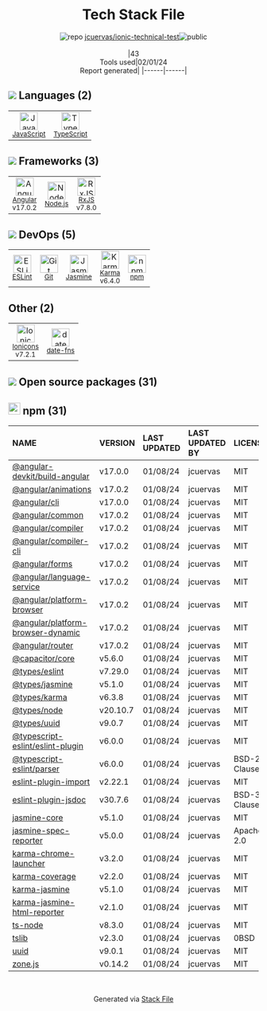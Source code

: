 <!--
&lt;--- Readme.md Snippet without images Start ---&gt;
## Tech Stack
jcuervas/ionic-technical-test is built on the following main stack:

- [Jasmine](http://jasmine.github.io/) – Javascript Testing Framework
- [Node.js](http://nodejs.org/) – Frameworks (Full Stack)
- [JavaScript](https://developer.mozilla.org/en-US/docs/Web/JavaScript) – Languages
- [Karma](http://karma-runner.github.io/) – Browser Testing
- [TypeScript](http://www.typescriptlang.org) – Languages
- [RxJS](http://reactivex.io/rxjs/) – Concurrency Frameworks
- [ESLint](http://eslint.org/) – Code Review
- [Angular](https://angular.io) – Javascript MVC Frameworks
- [Ionicons](http://ionicons.com/) – UI Components
- [date-fns](https://date-fns.org/) – Javascript Utilities & Libraries

Full tech stack [here](/techstack.md)

&lt;--- Readme.md Snippet without images End ---&gt;

&lt;--- Readme.md Snippet with images Start ---&gt;
## Tech Stack
jcuervas/ionic-technical-test is built on the following main stack:

- <img width='25' height='25' src='https://img.stackshare.io/service/831/7c0b595409af531b9cdeb07f8c513e8b.png' alt='Jasmine'/> [Jasmine](http://jasmine.github.io/) – Javascript Testing Framework
- <img width='25' height='25' src='https://img.stackshare.io/service/1011/n1JRsFeB_400x400.png' alt='Node.js'/> [Node.js](http://nodejs.org/) – Frameworks (Full Stack)
- <img width='25' height='25' src='https://img.stackshare.io/service/1209/javascript.jpeg' alt='JavaScript'/> [JavaScript](https://developer.mozilla.org/en-US/docs/Web/JavaScript) – Languages
- <img width='25' height='25' src='https://img.stackshare.io/service/1420/TidYGd6a.png' alt='Karma'/> [Karma](http://karma-runner.github.io/) – Browser Testing
- <img width='25' height='25' src='https://img.stackshare.io/service/1612/bynNY5dJ.jpg' alt='TypeScript'/> [TypeScript](http://www.typescriptlang.org) – Languages
- <img width='25' height='25' src='https://img.stackshare.io/service/1796/984368.png' alt='RxJS'/> [RxJS](http://reactivex.io/rxjs/) – Concurrency Frameworks
- <img width='25' height='25' src='https://img.stackshare.io/service/3337/Q4L7Jncy.jpg' alt='ESLint'/> [ESLint](http://eslint.org/) – Code Review
- <img width='25' height='25' src='https://img.stackshare.io/service/3745/cb8U-gL6_400x400.jpg' alt='Angular'/> [Angular](https://angular.io) – Javascript MVC Frameworks
- <img width='25' height='25' src='https://img.stackshare.io/service/5368/icon.png' alt='Ionicons'/> [Ionicons](http://ionicons.com/) – UI Components
- <img width='25' height='25' src='https://img.stackshare.io/service/10865/default_5551fb8853689f607a2bc0d5a09355d5a3d52bf0.png' alt='date-fns'/> [date-fns](https://date-fns.org/) – Javascript Utilities & Libraries

Full tech stack [here](/techstack.md)

&lt;--- Readme.md Snippet with images End ---&gt;
-->
<div align="center">

# Tech Stack File
![](https://img.stackshare.io/repo.svg "repo") [jcuervas/ionic-technical-test](https://github.com/jcuervas/ionic-technical-test)![](https://img.stackshare.io/public_badge.svg "public")
<br/><br/>
|43<br/>Tools used|02/01/24 <br/>Report generated|
|------|------|
</div>

## <img src='https://img.stackshare.io/languages.svg'/> Languages (2)
<table><tr>
  <td align='center'>
  <img width='36' height='36' src='https://img.stackshare.io/service/1209/javascript.jpeg' alt='JavaScript'>
  <br>
  <sub><a href="https://developer.mozilla.org/en-US/docs/Web/JavaScript">JavaScript</a></sub>
  <br>
  <sub></sub>
</td>

<td align='center'>
  <img width='36' height='36' src='https://img.stackshare.io/service/1612/bynNY5dJ.jpg' alt='TypeScript'>
  <br>
  <sub><a href="http://www.typescriptlang.org">TypeScript</a></sub>
  <br>
  <sub></sub>
</td>

</tr>
</table>

## <img src='https://img.stackshare.io/frameworks.svg'/> Frameworks (3)
<table><tr>
  <td align='center'>
  <img width='36' height='36' src='https://img.stackshare.io/service/3745/cb8U-gL6_400x400.jpg' alt='Angular'>
  <br>
  <sub><a href="https://angular.io">Angular</a></sub>
  <br>
  <sub>v17.0.2</sub>
</td>

<td align='center'>
  <img width='36' height='36' src='https://img.stackshare.io/service/1011/n1JRsFeB_400x400.png' alt='Node.js'>
  <br>
  <sub><a href="http://nodejs.org/">Node.js</a></sub>
  <br>
  <sub></sub>
</td>

<td align='center'>
  <img width='36' height='36' src='https://img.stackshare.io/service/1796/984368.png' alt='RxJS'>
  <br>
  <sub><a href="http://reactivex.io/rxjs/">RxJS</a></sub>
  <br>
  <sub>v7.8.0</sub>
</td>

</tr>
</table>

## <img src='https://img.stackshare.io/devops.svg'/> DevOps (5)
<table><tr>
  <td align='center'>
  <img width='36' height='36' src='https://img.stackshare.io/service/3337/Q4L7Jncy.jpg' alt='ESLint'>
  <br>
  <sub><a href="http://eslint.org/">ESLint</a></sub>
  <br>
  <sub></sub>
</td>

<td align='center'>
  <img width='36' height='36' src='https://img.stackshare.io/service/1046/git.png' alt='Git'>
  <br>
  <sub><a href="http://git-scm.com/">Git</a></sub>
  <br>
  <sub></sub>
</td>

<td align='center'>
  <img width='36' height='36' src='https://img.stackshare.io/service/831/7c0b595409af531b9cdeb07f8c513e8b.png' alt='Jasmine'>
  <br>
  <sub><a href="http://jasmine.github.io/">Jasmine</a></sub>
  <br>
  <sub></sub>
</td>

<td align='center'>
  <img width='36' height='36' src='https://img.stackshare.io/service/1420/TidYGd6a.png' alt='Karma'>
  <br>
  <sub><a href="http://karma-runner.github.io/">Karma</a></sub>
  <br>
  <sub>v6.4.0</sub>
</td>

<td align='center'>
  <img width='36' height='36' src='https://img.stackshare.io/service/1120/lejvzrnlpb308aftn31u.png' alt='npm'>
  <br>
  <sub><a href="https://www.npmjs.com/">npm</a></sub>
  <br>
  <sub></sub>
</td>

</tr>
</table>

## Other (2)
<table><tr>
  <td align='center'>
  <img width='36' height='36' src='https://img.stackshare.io/service/5368/icon.png' alt='Ionicons'>
  <br>
  <sub><a href="http://ionicons.com/">Ionicons</a></sub>
  <br>
  <sub>v7.2.1</sub>
</td>

<td align='center'>
  <img width='36' height='36' src='https://img.stackshare.io/service/10865/default_5551fb8853689f607a2bc0d5a09355d5a3d52bf0.png' alt='date-fns'>
  <br>
  <sub><a href="https://date-fns.org/">date-fns</a></sub>
  <br>
  <sub></sub>
</td>

</tr>
</table>


## <img src='https://img.stackshare.io/group.svg' /> Open source packages (31)</h2>

## <img width='24' height='24' src='https://img.stackshare.io/service/1120/lejvzrnlpb308aftn31u.png'/> npm (31)

|NAME|VERSION|LAST UPDATED|LAST UPDATED BY|LICENSE|VULNERABILITIES|
|:------|:------|:------|:------|:------|:------|
|[@angular-devkit/build-angular](https://www.npmjs.com/@angular-devkit/build-angular)|v17.0.0|01/08/24|jcuervas |MIT|N/A|
|[@angular/animations](https://www.npmjs.com/@angular/animations)|v17.0.2|01/08/24|jcuervas |MIT|N/A|
|[@angular/cli](https://www.npmjs.com/@angular/cli)|v17.0.0|01/08/24|jcuervas |MIT|N/A|
|[@angular/common](https://www.npmjs.com/@angular/common)|v17.0.2|01/08/24|jcuervas |MIT|N/A|
|[@angular/compiler](https://www.npmjs.com/@angular/compiler)|v17.0.2|01/08/24|jcuervas |MIT|N/A|
|[@angular/compiler-cli](https://www.npmjs.com/@angular/compiler-cli)|v17.0.2|01/08/24|jcuervas |MIT|N/A|
|[@angular/forms](https://www.npmjs.com/@angular/forms)|v17.0.2|01/08/24|jcuervas |MIT|N/A|
|[@angular/language-service](https://www.npmjs.com/@angular/language-service)|v17.0.2|01/08/24|jcuervas |MIT|N/A|
|[@angular/platform-browser](https://www.npmjs.com/@angular/platform-browser)|v17.0.2|01/08/24|jcuervas |MIT|N/A|
|[@angular/platform-browser-dynamic](https://www.npmjs.com/@angular/platform-browser-dynamic)|v17.0.2|01/08/24|jcuervas |MIT|N/A|
|[@angular/router](https://www.npmjs.com/@angular/router)|v17.0.2|01/08/24|jcuervas |MIT|N/A|
|[@capacitor/core](https://www.npmjs.com/@capacitor/core)|v5.6.0|01/08/24|jcuervas |MIT|N/A|
|[@types/eslint](https://www.npmjs.com/@types/eslint)|v7.29.0|01/08/24|jcuervas |MIT|N/A|
|[@types/jasmine](https://www.npmjs.com/@types/jasmine)|v5.1.0|01/08/24|jcuervas |MIT|N/A|
|[@types/karma](https://www.npmjs.com/@types/karma)|v6.3.8|01/08/24|jcuervas |MIT|N/A|
|[@types/node](https://www.npmjs.com/@types/node)|v20.10.7|01/08/24|jcuervas |MIT|N/A|
|[@types/uuid](https://www.npmjs.com/@types/uuid)|v9.0.7|01/08/24|jcuervas |MIT|N/A|
|[@typescript-eslint/eslint-plugin](https://www.npmjs.com/@typescript-eslint/eslint-plugin)|v6.0.0|01/08/24|jcuervas |MIT|N/A|
|[@typescript-eslint/parser](https://www.npmjs.com/@typescript-eslint/parser)|v6.0.0|01/08/24|jcuervas |BSD-2-Clause|N/A|
|[eslint-plugin-import](https://www.npmjs.com/eslint-plugin-import)|v2.22.1|01/08/24|jcuervas |MIT|N/A|
|[eslint-plugin-jsdoc](https://www.npmjs.com/eslint-plugin-jsdoc)|v30.7.6|01/08/24|jcuervas |BSD-3-Clause|N/A|
|[jasmine-core](https://www.npmjs.com/jasmine-core)|v5.1.0|01/08/24|jcuervas |MIT|N/A|
|[jasmine-spec-reporter](https://www.npmjs.com/jasmine-spec-reporter)|v5.0.0|01/08/24|jcuervas |Apache-2.0|N/A|
|[karma-chrome-launcher](https://www.npmjs.com/karma-chrome-launcher)|v3.2.0|01/08/24|jcuervas |MIT|N/A|
|[karma-coverage](https://www.npmjs.com/karma-coverage)|v2.2.0|01/08/24|jcuervas |MIT|N/A|
|[karma-jasmine](https://www.npmjs.com/karma-jasmine)|v5.1.0|01/08/24|jcuervas |MIT|N/A|
|[karma-jasmine-html-reporter](https://www.npmjs.com/karma-jasmine-html-reporter)|v2.1.0|01/08/24|jcuervas |MIT|N/A|
|[ts-node](https://www.npmjs.com/ts-node)|v8.3.0|01/08/24|jcuervas |MIT|N/A|
|[tslib](https://www.npmjs.com/tslib)|v2.3.0|01/08/24|jcuervas |0BSD|N/A|
|[uuid](https://www.npmjs.com/uuid)|v9.0.1|01/08/24|jcuervas |MIT|N/A|
|[zone.js](https://www.npmjs.com/zone.js)|v0.14.2|01/08/24|jcuervas |MIT|N/A|

<br/>
<div align='center'>

Generated via [Stack File](https://github.com/marketplace/stack-file)
